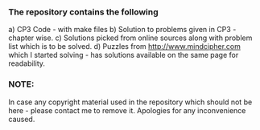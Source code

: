 ### The repository contains the following 

a) CP3 Code - with make files 
b) Solution to problems given in CP3 - chapter wise. 
c) Solutions picked from online sources along with problem list which is to be solved. 
d) Puzzles from http://www.mindcipher.com which I started solving  - has solutions available on the same page for readability. 

### NOTE: 

In case any copyright material used in the repository which should not be here - please contact me to remove it. 
Apologies for any inconvenience caused. 
